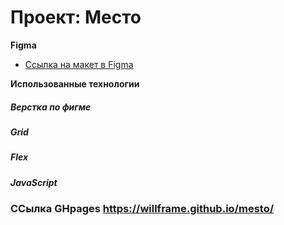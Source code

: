 # Проект: Место

**Figma**

* [Ссылка на макет в Figma](https://www.figma.com/file/2cn9N9jSkmxD84oJik7xL7/JavaScript.-Sprint-4?node-id=0%3A1)

**Использованные технологии**

##### Верстка по фигме
##### Grid
##### Flex
##### JavaScript

### ССылка GHpages https://willframe.github.io/mesto/
